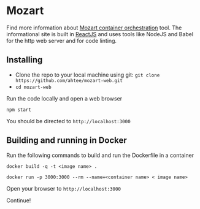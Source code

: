 # Mozart

Find more information about [Mozart container orchestration](https://github.com/zbblanton/Mozart) tool. The informational site is built in [ReactJS](https://github.com/facebook/react) and uses tools like NodeJS and Babel for the http web server and for code linting.

## Installing

- Clone the repo to your local machine using git: `git clone https://github.com/ahtee/mozart-web.git`
- `cd mozart-web`

Run the code locally and open a web browser
```
npm start
```

You should be directed to `http://localhost:3000`

## Building and running in Docker

Run the following commands to build and run the Dockerfile in a container

```
docker build -q -t <image name> .

docker run -p 3000:3000 --rm --name=<container name> < image name>
```

Open your browser to `http://localhost:3000`

Continue!
